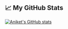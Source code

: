 <!--START_SECTION:waka-->
<!--END_SECTION:waka-->


## &#x1f4c8; My GitHub Stats


[![Aniket's GitHub stats](https://github-readme-stats.vercel.app/api?username=Technik97&theme=radical)](https://github.com/anuraghazra/github-readme-stats)


